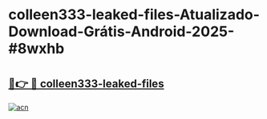 # colleen333-leaked-files-Atualizado-Download-Grátis-Android-2025-#8wxhb

# <h2><a href="https://ainizakaria.my?title=colleen333-leaked-files&ref=24M">🔗👉 🔴 colleen333-leaked-files</a></h2>

[![acn](https://github.com/user-attachments/assets/0f9c940e-d8b0-45ae-aac7-cd30a18b3e1c)](https://ainizakaria.my?title=colleen333-leaked-files&ref=24M)

